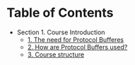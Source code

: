 # Table of Contents

* Section 1. Course Introduction
  * [1. The need for Protocol Bufferes](01-course-introduction/01-the-need-for-protocol-buffers.md)
  * [2. How are Protocol Buffers used?](01-course-introduction/02-how-are-protocol-buffers-used)
  * [3. Course structure](01-course-introduction/03-course-structure.md)